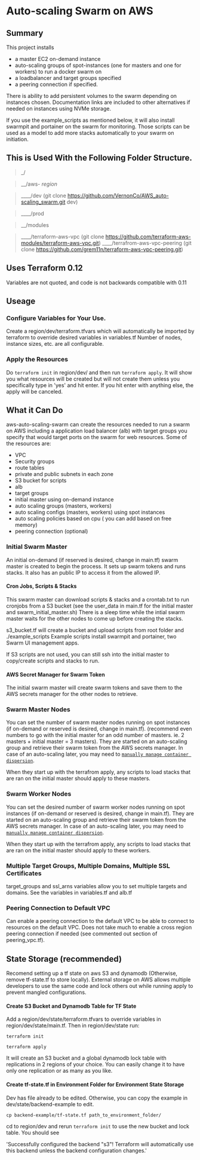 # Auto-scaling Swarm on AWS
## Summary
This project installs
 - a master EC2 on-demand instance
 - auto-scaling groups of spot-instances (one for masters and one for workers) to run a docker swarm on
 - a loadbalancer and target groups specified
 - a peering connection if specified.

There is ability to add persistent volumes to the swarm depending on instances chosen.  Documentation links
are included to other alternatives if needed on instances using NVMe storage.

If you use the example_scripts as mentioned below, it will also
install swarmpit and portainer on the swarm for monitoring.  Those scripts can be used
as a model to add more stacks automatically to your swarm on initiation.

## This is Used With the Following Folder Structure.

>_/

>__/aws- _region_

>____/dev                (git clone https://github.com/VernonCo/AWS_auto-scaling_swarm.git dev)

>____/prod

>__/modules

>____/terraform-aws-vpc  (git clone https://github.com/terraform-aws-modules/terraform-aws-vpc.git)
>____/terrafrom-aws-vpc-peering (git clone https://github.com/grem11n/terraform-aws-vpc-peering.git)

## Uses Terraform 0.12
Variables are not quoted, and code is not backwards compatible with 0.11

## Useage
### Configure Variables for Your Use.
Create a region/dev/terraform.tfvars which will automatically be imported by terraform to override desired variables in variables.tf  Number of nodes, instance sizes, etc. are all configurable.
### Apply the Resources
Do `terraform init` in region/dev/ and then run `terraform apply`.  It will show you what resources will be created but will not create them unless you specifically type in 'yes' and hit enter.  If you hit enter with anything else, the apply will be canceled.

## What it Can Do
aws-auto-scaling-swarm can create the resources needed to run a swarm on AWS including a application load balancer (alb) with target groups you specify that would target ports on the swarm for web resources. Some of the resources are:
  - VPC
  - Security groups
  - route tables
  - private and public subnets in each zone
  - S3 bucket for scripts
  - alb
  - target groups
  - initial master using on-demand instance
  - auto scaling groups (masters, workers)
  - auto scaling configs (masters, workers) using spot instances
  - auto scaling policies based on cpu ( you can add based on free memory)
  - peering connection (optional)
### Initial Swarm Master
An initial on-demand (if reserved is desired, change in main.tf) swarm master is created to begin the process. It sets up swarm tokens and runs stacks.  It also has an public IP to access it from the allowed IP.
#### Cron Jobs, Scripts & Stacks
This swarm master can download scripts & stacks and a crontab.txt to run cronjobs from a S3 bucket (see the user_data in main.tf for the initial master and swarm_initial_master.sh) There is a sleep time while the intial swarm master waits for the other nodes to come up before creating the stacks.

s3_bucket.tf will create a bucket and upload scripts from root folder and ./example_scripts  Example scripts install swarmpit and portainer, two Swarm UI management apps.

If S3 scripts are not used, you can still ssh into the initial master to copy/create scripts and stacks to run.
#### AWS Secret Manager for Swarm Token
The initial swarm master will create swarm tokens and save them to the AWS secrets manager for the other nodes to retrieve.
### Swarm Master Nodes
You can set the number of swarm master nodes running on spot instances (if on-demand or reserved is desired, change in main.tf). (recommend even numbers to go with the initial master for an odd number of masters. ie. 2 masters + initial master = 3 masters).  They are started on an auto-scaling group and retrieve their swarm token from the AWS secrets manager.  In case of an auto-scaling later, you may need to <a href="https://docs.docker.com/engine/swarm/admin_guide/#force-the-swarm-to-rebalance" target="_blank">`manually manage container dispersion`</a>.


When they start up with the terrafrom apply, any scripts to load stacks that are ran on the initial master should apply to these masters.
### Swarm Worker Nodes
You can set the desired number of swarm worker nodes running on spot instances (if on-demand or reserved is desired, change in main.tf). They are started on an auto-scaling group and retrieve their swarm token from the AWS secrets manager.  In case of an auto-scaling later, you may need to <a href="https://docs.docker.com/engine/swarm/admin_guide/#force-the-swarm-to-rebalance" target="_blank">`manually manage container dispersion`</a>.

When they start up with the terrafrom apply, any scripts to load stacks that are ran on the initial master should apply to these workers.
### Multiple Target Groups, Multiple Domains, Multiple SSL Certificates
target_groups and ssl_arns variables allow you to set multiple targets and domains. See the variables in variables.tf and alb.tf
### Peering Connection to Default VPC
Can enable a peering connection to the default VPC to be able to connect to resources on the default VPC.  Does not take much to enable a cross region peering connection if needed (see commented out section of peering_vpc.tf).

## State Storage (recommended)
Recomend setting up a tf state on aws S3 and dynamodb (Otherwise, remove tf-state.tf to store locally).  External storage on AWS allows multiple developers to use the same code and lock others out while running apply to prevent mangled configurations.
#### Create S3 Bucket and Dynamodb Table for TF State
Add a region/dev/state/terraform.tfvars to override variables in region/dev/state/main.tf.  Then in region/dev/state run:

  `terraform init`

  `terraform apply`

It will create an S3 bucket and a global dynamodb lock table with replications in 2 regions of your choice.  You can easily change it to have only one replication or as many as you like.
#### Create tf-state.tf in Environment Folder for Environment State Storage
Dev has file already to be edited. Otherwise, you can copy the example in dev/state/backend-example to edit.

  `cp backend-example/tf-state.tf path_to_environment_folder/`

cd to region/dev and rerun `terraform init` to use the new bucket and lock table. You should see

  'Successfully configured the backend "s3"! Terraform will automatically use this backend unless the backend configuration changes.'
